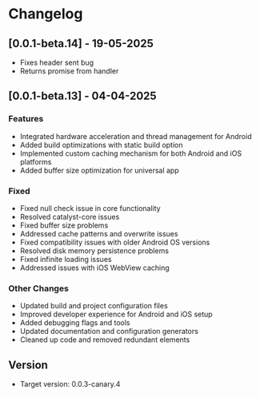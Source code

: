 # Changelog

## [0.0.1-beta.14] - 19-05-2025

-   Fixes header sent bug
-   Returns promise from handler

## [0.0.1-beta.13] - 04-04-2025

### Features
- Integrated hardware acceleration and thread management for Android
- Added build optimizations with static build option
- Implemented custom caching mechanism for both Android and iOS platforms
- Added buffer size optimization for universal app

### Fixed
- Fixed null check issue in core functionality
- Resolved catalyst-core issues 
- Fixed buffer size problems
- Addressed cache patterns and overwrite issues
- Fixed compatibility issues with older Android OS versions
- Resolved disk memory persistence problems
- Fixed infinite loading issues
- Addressed issues with iOS WebView caching

### Other Changes
- Updated build and project configuration files
- Improved developer experience for Android and iOS setup
- Added debugging flags and tools
- Updated documentation and configuration generators
- Cleaned up code and removed redundant elements

## Version
- Target version: 0.0.3-canary.4
